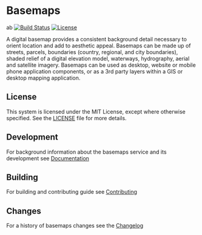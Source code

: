 # Basemaps
ab
[![Build Status](https://github.com/linz/basemaps/workflows/Build/badge.svg)](https://github.com/linz/basemaps/actions)
[![License](https://img.shields.io/badge/license-MIT-blue.svg)](https://github.com/linz/basemaps/blob/master/LICENSE)


A digital basemap provides a consistent background detail necessary to orient location and add to aesthetic appeal. Basemaps can be made up of streets, parcels, boundaries (country, regional, and city boundaries), shaded relief of a digital elevation model, waterways, hydrography, aerial and satellite imagery. Basemaps can be used as desktop, website or mobile phone application components, or as a 3rd party layers within a GIS or desktop mapping application.


## License

This system is licensed under the MIT License, except where otherwise specified. See the [LICENSE](https://github.com/linz/basemaps/blob/master/LICENSE) file for more details.

## Development

For background information about the basemaps service and its development see [Documentation](./docs/README.md)

## Building

For building and contributing guide see [Contributing](./CONTRIBUTING.md)

## Changes

For a history of basemaps changes see the [Changelog](./CHANGELOG.md)